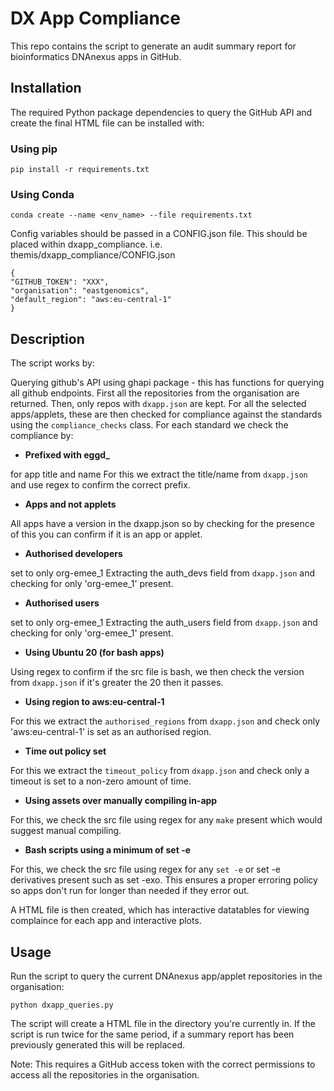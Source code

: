 # DX App Compliance

This repo contains the script to generate an audit summary report for bioinformatics DNAnexus apps in GitHub.

## **Installation**

The required Python package dependencies to query the GitHub API and create the final HTML file can be installed with:

### Using pip

`pip install -r requirements.txt`

### Using Conda

`conda create --name <env_name> --file requirements.txt`

Config variables should be passed in a CONFIG.json file. This should be placed within dxapp_compliance. i.e. themis/dxapp_compliance/CONFIG.json

    {
    "GITHUB_TOKEN": "XXX",
    "organisation": "eastgenomics",
    "default_region": "aws:eu-central-1"
    }

## **Description**

The script works by:

Querying github's API using ghapi package - this has functions for querying all github endpoints.
First all the repositories from the organisation are returned. Then, only repos with `dxapp.json` are kept.
For all the selected apps/applets, these are then checked for compliance against the standards using the `compliance_checks` class.
For each standard we check the compliance by:

- **Prefixed with eggd_**

for app title and name
For this we extract the title/name from `dxapp.json` and use regex to confirm the correct prefix.

- **Apps and not applets**

All apps have a version in the dxapp.json so by checking for the presence of this you can confirm if it is an app or applet.

- **Authorised developers**

set to only org-emee_1
Extracting the auth_devs field from `dxapp.json` and checking for only 'org-emee_1' present.

- **Authorised users**

set to only org-emee_1
Extracting the auth_users field from `dxapp.json` and checking for only 'org-emee_1' present.

- **Using Ubuntu 20 (for bash apps)**

Using regex to confirm if the src file is bash, we then check the version from `dxapp.json`
if it's greater the 20 then it passes.

- **Using region to aws:eu-central-1**

For this we extract the `authorised_regions` from `dxapp.json` and check only 'aws:eu-central-1' is set as an authorised region.

- **Time out policy set**

For this we extract the `timeout_policy` from `dxapp.json` and check only a timeout is set to a non-zero amount of time.

- **Using assets over manually compiling in-app**

For this, we check the src file using regex for any `make` present which would suggest manual compiling.

- **Bash scripts using a minimum of set -e**

For this, we check the src file using regex for any `set -e` or set -e derivatives present such as set -exo. This ensures a proper erroring policy so apps don't run for longer than needed if they error out.

A HTML file is then created, which has interactive datatables for viewing complaince for each app and interactive plots.

## **Usage**

Run the script to query the current DNAnexus app/applet repositories in the organisation:

`python dxapp_queries.py`

The script will create a HTML file in the directory you're currently in. If the script is run twice for the same period, if a summary report has been previously generated this will be replaced.

Note: This requires a GitHub access token with the correct permissions to access all the repositories in the organisation.